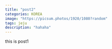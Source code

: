 ```yaml
---
title: "post2"
categories: KOREA
image: "https://picsum.photos/1920/1080?random"
tags: jeju
description: "hahaha"
---
```


this is post1
